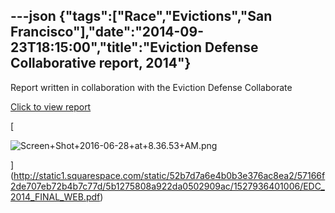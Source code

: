 ---json
{"tags":["Race","Evictions","San Francisco"],"date":"2014-09-23T18:15:00","title":"Eviction Defense Collaborative report, 2014"}
---

Report written in collaboration with the Eviction Defense Collaborate

[Click to view report](http://static1.squarespace.com/static/52b7d7a6e4b0b3e376ac8ea2/57166f2de707eb72b4b7c77d/5b1275808a922da0502909ac/1527936401006/EDC_2014_FINAL_WEB.pdf)

[

![Screen+Shot+2016-06-28+at+8.36.53+AM.png](/assets/uploads/Screen%2BShot%2B2016-06-28%2Bat%2B8.36.53%2BAM.png)

](http://static1.squarespace.com/static/52b7d7a6e4b0b3e376ac8ea2/57166f2de707eb72b4b7c77d/5b1275808a922da0502909ac/1527936401006/EDC_2014_FINAL_WEB.pdf)